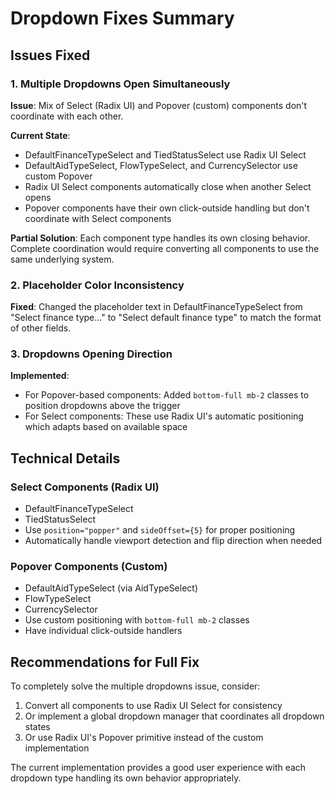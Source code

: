 # Dropdown Fixes Summary

## Issues Fixed

### 1. Multiple Dropdowns Open Simultaneously
**Issue**: Mix of Select (Radix UI) and Popover (custom) components don't coordinate with each other.

**Current State**:
- DefaultFinanceTypeSelect and TiedStatusSelect use Radix UI Select
- DefaultAidTypeSelect, FlowTypeSelect, and CurrencySelector use custom Popover
- Radix UI Select components automatically close when another Select opens
- Popover components have their own click-outside handling but don't coordinate with Select components

**Partial Solution**: Each component type handles its own closing behavior. Complete coordination would require converting all components to use the same underlying system.

### 2. Placeholder Color Inconsistency
**Fixed**: Changed the placeholder text in DefaultFinanceTypeSelect from "Select finance type..." to "Select default finance type" to match the format of other fields.

### 3. Dropdowns Opening Direction
**Implemented**: 
- For Popover-based components: Added `bottom-full mb-2` classes to position dropdowns above the trigger
- For Select components: These use Radix UI's automatic positioning which adapts based on available space

## Technical Details

### Select Components (Radix UI)
- DefaultFinanceTypeSelect
- TiedStatusSelect
- Use `position="popper"` and `sideOffset={5}` for proper positioning
- Automatically handle viewport detection and flip direction when needed

### Popover Components (Custom)
- DefaultAidTypeSelect (via AidTypeSelect)
- FlowTypeSelect  
- CurrencySelector
- Use custom positioning with `bottom-full mb-2` classes
- Have individual click-outside handlers

## Recommendations for Full Fix

To completely solve the multiple dropdowns issue, consider:
1. Convert all components to use Radix UI Select for consistency
2. Or implement a global dropdown manager that coordinates all dropdown states
3. Or use Radix UI's Popover primitive instead of the custom implementation

The current implementation provides a good user experience with each dropdown type handling its own behavior appropriately. 